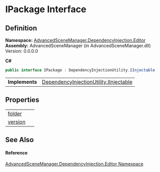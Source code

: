 # IPackage Interface




## Definition
**Namespace:** <a href="N_AdvancedSceneManager_DependencyInjection_Editor.md">AdvancedSceneManager.DependencyInjection.Editor</a>  
**Assembly:** AdvancedSceneManager (in AdvancedSceneManager.dll) Version: 0.0.0.0

**C#**
``` C#
public interface IPackage : DependencyInjectionUtility.IInjectable
```

<table><tr><td><strong>Implements</strong></td><td><a href="T_AdvancedSceneManager_DependencyInjection_DependencyInjectionUtility_IInjectable.md">DependencyInjectionUtility.IInjectable</a></td></tr>
</table>



## Properties
<table>
<tr>
<td><a href="P_AdvancedSceneManager_DependencyInjection_Editor_IPackage_folder.md">folder</a></td>
<td> </td></tr>
<tr>
<td><a href="P_AdvancedSceneManager_DependencyInjection_Editor_IPackage_version.md">version</a></td>
<td> </td></tr>
</table>

## See Also


#### Reference
<a href="N_AdvancedSceneManager_DependencyInjection_Editor.md">AdvancedSceneManager.DependencyInjection.Editor Namespace</a>  
